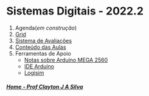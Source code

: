 # Sistemas Digitais - 2022.2

1. Agenda(*em construção*)
2. [Grid](sisdig_aulas/Grid_SisDig.md)
3. [Sistema de Avaliações](/./avaliacoes.md)
4. [Conteúdo das Aulas](sisdig_aulas.md)
5. Ferramentas de Apoio
    * [Notas sobre Arduíno MEGA 2560](arduino.md)
    * [IDE Arduíno](https://www.arduino.cc/en/software)
    * [Logisim](http://www.cburch.com/logisim/pt/index.html)


##### [Home - Prof Clayton J A Silva](/./index.md)
